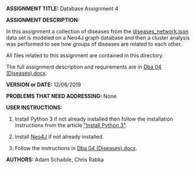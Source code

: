 **ASSIGNMENT TITLE:** Database Assignment 4

**ASSIGNMENT DESCRIPTION:**

In this assignment a collection of diseases from the [diseases_network.json](diseases_network.json) data set is modeled on a Neo4J graph database and then a cluster analysis was performed to see how groups of diseases are related to each other. 

All files related to this assignment are contained in this directory.

The full assignment description and requirements are in [Dba 04 (Diseases).docx](https://github.com/AdamSchaible/MSU_Denver/blob/master/CS%203810%20Principles%20of%20Database%20Systems%20(Fall%202019)/Database%20Assignment%204/Dba%2004%20(Diseases).docx).

**VERSION or DATE:** 12/06/2019

**PROBLEMS THAT NEED ADDRESSING:** None

**USER INSTRUCTIONS:** 

1) Install Python 3 if not already installed then follow the installation instructions from the article ["Install Python 3"](https://installpython3.com/).

2) Install [Neo4J](https://neo4j.com/) if not already installed.

3) Follow the instructions in [Dba 04 (Diseases).docx](https://github.com/AdamSchaible/MSU_Denver/blob/master/CS%203810%20Principles%20of%20Database%20Systems%20(Fall%202019)/Database%20Assignment%204/Dba%2004%20(Diseases).docx).

**AUTHORS:** Adam Schaible, Chris Rabka
